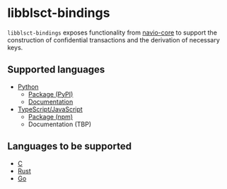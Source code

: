 # libblsct-bindings

`libblsct-bindings` exposes functionality from [navio-core](https://github.com/nav-io/navio-core) to support the construction of confidential transactions and the derivation of necessary keys.

## Supported languages
- [Python](https://github.com/nav-io/libblsct-bindings/blob/main/ffi/python/README.md)
  - [Package (PyPI)](https://pypi.org/project/navio-blsct/)
  - [Documentation](https://nav-io.github.io/libblsct-bindings/)
- [TypeScript/JavaScript](https://github.com/nav-io/libblsct-bindings/blob/main/ffi/ts/README.md)
  - [Package (npm)](https://www.npmjs.com/package/navio-blsct)
  - Documentation (TBP)
## Languages to be supported
- [C](https://github.com/nav-io/libblsct-bindings/blob/main/ffi/c/README.md)
- [Rust](https://github.com/nav-io/libblsct-bindings/blob/main/ffi/rust/README.md)
- [Go](https://github.com/nav-io/libblsct-bindings/blob/main/ffi/go/README.md)
